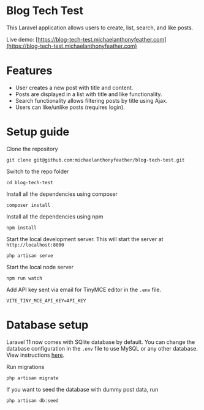 
# Blog Tech Test

This Laravel application allows users to create, list, search, and like posts.

Live demo: [https://blog-tech-test.michaelanthonyfeather.com](https://blog-tech-test.michaelanthonyfeather.com)

# Features
- User creates a new post with title and content.
- Posts are displayed in a list with title and like functionality.
- Search functionality allows filtering posts by title using Ajax.
- Users can like/unlike posts (requires login).


# Setup guide

Clone the repository

    git clone git@github.com:michaelanthonyfeather/blog-tech-test.git

Switch to the repo folder

    cd blog-tech-test

Install all the dependencies using composer

    composer install

Install all the dependencies using npm

    npm install


Start the local development server. This will start the server at `http://localhost:8000`

    php artisan serve


Start the local node server

    npm run watch

Add API key sent via email for TinyMCE editor in the `.env` file.

    VITE_TINY_MCE_API_KEY=API_KEY

# Database setup

Laravel 11 now comes with SQlite database by default. You can change the database configuration in the `.env` file to use MySQL or any other database. View instructions [here](https://laravel.com/docs/11.x/installation#databases-and-migrations).


Run migrations

    php artisan migrate

If you want to seed the database with dummy post data, run

    php artisan db:seed

